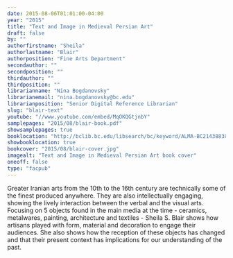 ```yaml
---
date: 2015-08-06T01:01:00-04:00
year: "2015"
title: "Text and Image in Medieval Persian Art"
draft: false
by: ""
authorfirstname: "Sheila"
authorlastname: "Blair"
authorposition: "Fine Arts Department"
secondauthor: ""
secondposition: ""
thirdauthor: ""
thirdposition: ""
librarianname: "Nina Bogdanovsky"
librarianemail: "nina.bogdanovsky@bc.edu"
librarianposition: "Senior Digital Reference Librarian"
slug: "blair-text"
youtube: "//www.youtube.com/embed/MqOKQGtjnbY"
samplepages: "2015/08/blair-book.pdf"
showsamplepages: true
booklocation: "http://bclib.bc.edu/libsearch/bc/keyword/ALMA-BC21438838120001021"
showbooklocation: true
bookcover: "2015/08/blair-cover.jpg"
imagealt: "Text and Image in Medieval Persian Art book cover"
oneoff: false
type: "facpub"
---
```


Greater Iranian arts from the 10th to the 16th century are technically some of the finest produced anywhere. They are also intellectually engaging, showing the lively interaction between the verbal and the visual arts. Focusing on 5 objects found in the main media at the time - ceramics, metalwares, painting, architecture and textiles - Sheila S. Blair shows how artisans played with form, material and decoration to engage their audiences. She also shows how the reception of these objects has changed and that their present context has implications for our understanding of the past.
